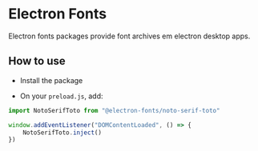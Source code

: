# Electron Fonts

Electron fonts packages provide font archives em electron desktop apps.

## How to use

* Install the package

* On your `preload.js`, add:

```ts
import NotoSerifToto from "@electron-fonts/noto-serif-toto"

window.addEventListener("DOMContentLoaded", () => {
    NotoSerifToto.inject()
})
```